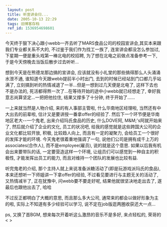 ```yaml
---
 layout: post
 title: 听宣讲会归...
 date: 2005-10-13 22:29
 tags: 旧博客存档
 ref_id: 1536954698601
---
```

今天终于狠下决心跟小webb一齐去听了MARS食品公司的校园宣讲会,其实本来跟我们专业都关系不大的, 不过鉴于我们作为找工一族了, 连宣讲会都没怎么参加过,
下星期一便是重头戏第一棒北电的校招聘, 为了想在北电之前做点准备参考一下, 于是今天傍晚去当饭后散步过去听听...



想到今天是在熊德龙那边搞的宣讲会, 应该就没有小礼堂的那些搞得那么人头涌涌水泄不通, 谁知道今天跟webb提前半小时出门,
去到的时候已经站到门口都几乎站满了, 立刻搞到听的热情减退了一半...但是一想到过几天便是北电了, 这样下去也不是办法的,
死活都得熬一次了...在等待开始的途中小webb就已经想走了, 幸好我意志尚算坚定...一把把他拉住, 结果又撑多了十分钟, 终于开始了......



一上来就当然是人物介绍, 来的有人事部主管啦, 什么华南地区经理啦, 当然还有中大出去的前辈啦, 估计又是要讲授一番拿offer的经验了.
然后下一个环节便是华南地区老大--一个鬼老, 出来介绍玛氏食品的历史, 什么DOVE阿, M&M;'s阿就开始来了, 然后就介绍了企业的文化,
员工的状况吧, 给我的感觉就是这些跨国大公司的企业文化都比较开放, 积极, 比较趋人向上, 而且有一定的凝聚力, 会给员工一个很好的发挥才能的环境.
今天鬼老很着重地强调了一句, 说他们公司是拥有成千上万的associates(合作人), 而不是employee(雇员), 说的就是这个意思.
如果以后我有机会出来要带队的话, 一定要营造这样一个环境, 让组员们可以感觉到一种自主的积极性, 才能发挥出员工的能力,
而且对维持一个团队的发展也比较有益.



听完鬼老的介绍, 那个主持人就上来说准备派糖活动了(即是玩游戏派玛氏的食品), 本来还想听一下师姐讲一下拿offer的经验,
不过看见要进行与主题无关的活动了, 又热情减半了, 正在犹豫中, 问webb要不要走好呢, 结果他就很坚决地走出去了, 遂最后也跟他出去了, 哈哈



不过反正都明白了大概的意思, 而且那么多大公司, 通常来的都会以做好形象为主的啦, 实际上不知道有多少经验可以学习,
说不定在job版逛两圈收获还大一点...



ps, 又换了首BGM, 想来每次开着听这么激昂的音乐不是多好, 来点轻松的, 荣哥的< >

